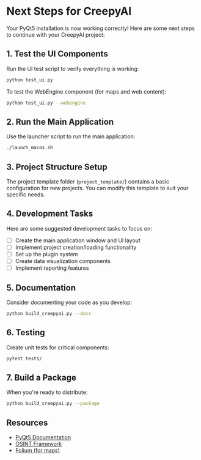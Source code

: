# Next Steps for CreepyAI

Your PyQt5 installation is now working correctly! Here are some next steps to continue with your CreepyAI project:

## 1. Test the UI Components

Run the UI test script to verify everything is working:

```bash
python test_ui.py
```

To test the WebEngine component (for maps and web content):

```bash
python test_ui.py --webengine
```

## 2. Run the Main Application

Use the launcher script to run the main application:

```bash
./launch_macos.sh
```

## 3. Project Structure Setup

The project template folder (`project_template/`) contains a basic configuration for new projects. You can modify this template to suit your specific needs.

## 4. Development Tasks

Here are some suggested development tasks to focus on:

- [ ] Create the main application window and UI layout
- [ ] Implement project creation/loading functionality
- [ ] Set up the plugin system
- [ ] Create data visualization components
- [ ] Implement reporting features

## 5. Documentation

Consider documenting your code as you develop:

```bash
python build_creepyai.py --docs
```

## 6. Testing

Create unit tests for critical components:

```bash
pytest tests/
```

## 7. Build a Package

When you're ready to distribute:

```bash
python build_creepyai.py --package
```

## Resources

- [PyQt5 Documentation](https://doc.qt.io/qtforpython-5/)
- [OSINT Framework](https://osintframework.com/)
- [Folium (for maps)](https://python-visualization.github.io/folium/)
